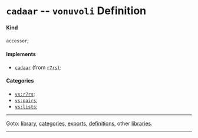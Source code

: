 

<a id='definition__vonuvoli__cadaar'></a>

# `cadaar` -- `vonuvoli` Definition


<a id='definition__vonuvoli__cadaar__kind'></a>

#### Kind

`accessor`;


<a id='definition__vonuvoli__cadaar__implements'></a>

#### Implements

 * [`cadaar`](../../r7rs/definitions/cadaar.md#definition__r7rs__cadaar) (from [`r7rs`](../../r7rs/_index.md#library__r7rs));


<a id='definition__vonuvoli__cadaar__categories'></a>

#### Categories

 * [`vs:r7rs`](../../vonuvoli/categories/vs_3a_r7rs.md#category__vonuvoli__vs_3a_r7rs);
 * [`vs:pairs`](../../vonuvoli/categories/vs_3a_pairs.md#category__vonuvoli__vs_3a_pairs);
 * [`vs:lists`](../../vonuvoli/categories/vs_3a_lists.md#category__vonuvoli__vs_3a_lists);

----

Goto: [library](../../vonuvoli/_index.md#library__vonuvoli), [categories](../../vonuvoli/categories/_index.md#toc__vonuvoli__categories), [exports](../../vonuvoli/exports/_index.md#toc__vonuvoli__exports), [definitions](../../vonuvoli/definitions/_index.md#toc__vonuvoli__definitions), other [libraries](../../_libraries.md#toc__libraries).

----

